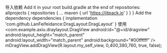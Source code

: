 导入依赖
Add it in your root build.gradle at the end of repositories:
allprojects {
		repositories {
			...
			maven { url 'https://jitpack.io' }
		}
	}
  Add the dependency
  dependencies {
	        implementation 'com.github.LanFeifeidance:DragLayout:DragLayout'
	}
  使用
<com.example.axiu.draylayout.DragView
android:id="@+id/dragview"
android:layout_height="match_parent"
android:layout_width="match_parent"
android:background="#00ffffff"
/>
mDragView.addDragView(R.layout.my_self_view, 0,400,380,760, true, false);


